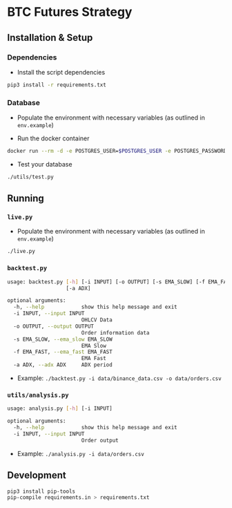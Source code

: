 # BTC Futures Strategy

## Installation & Setup

### Dependencies

- Install the script dependencies
```bash
pip3 install -r requirements.txt
```

### Database

- Populate the environment with necessary variables (as outlined in
  `env.example`)

- Run the docker container

```bash
docker run --rm -d -e POSTGRES_USER=$POSTGRES_USER -e POSTGRES_PASSWORD=$POSTGRES_PASSWORD -e POSTGRES_DB=$POSTGRES_DB -v $PWD/data/postgres:/var/lib/postgresql/data -v $PWD/config/db/:/docker-entrypoint-initdb.d/ --name timescaledb -p 5432:5432 timescale/timescaledb:2.0.0-pg12
```

- Test your database

```bash
./utils/test.py
```

## Running

### `live.py`

- Populate the environment with necessary variables (as outlined in
  `env.example`)

```bash
./live.py
```
 
### `backtest.py`

```bash
usage: backtest.py [-h] [-i INPUT] [-o OUTPUT] [-s EMA_SLOW] [-f EMA_FAST]
                   [-a ADX]

optional arguments:
  -h, --help            show this help message and exit
  -i INPUT, --input INPUT
                        OHLCV Data
  -o OUTPUT, --output OUTPUT
                        Order information data
  -s EMA_SLOW, --ema_slow EMA_SLOW
                        EMA Slow
  -f EMA_FAST, --ema_fast EMA_FAST
                        EMA Fast
  -a ADX, --adx ADX     ADX period
```

- Example: `./backtest.py -i data/binance_data.csv -o data/orders.csv`

### `utils/analysis.py`

```bash
usage: analysis.py [-h] [-i INPUT]

optional arguments:
  -h, --help            show this help message and exit
  -i INPUT, --input INPUT
                        Order output 
```

- Example: `./analysis.py -i data/orders.csv`

## Development

```bash
pip3 install pip-tools
pip-compile requirements.in > requirements.txt
```


